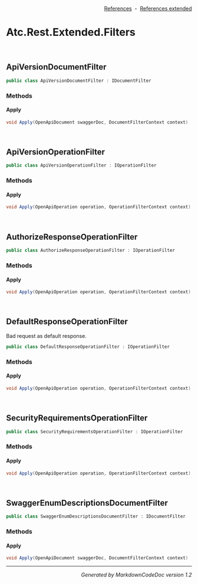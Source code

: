 <div style='text-align: right'>

[References](Index.md)&nbsp;&nbsp;-&nbsp;&nbsp;[References extended](IndexExtended.md)
</div>

# Atc.Rest.Extended.Filters

<br />


## ApiVersionDocumentFilter

```csharp
public class ApiVersionDocumentFilter : IDocumentFilter
```

### Methods


#### Apply

```csharp
void Apply(OpenApiDocument swaggerDoc, DocumentFilterContext context)
```

<br />


## ApiVersionOperationFilter

```csharp
public class ApiVersionOperationFilter : IOperationFilter
```

### Methods


#### Apply

```csharp
void Apply(OpenApiOperation operation, OperationFilterContext context)
```

<br />


## AuthorizeResponseOperationFilter

```csharp
public class AuthorizeResponseOperationFilter : IOperationFilter
```

### Methods


#### Apply

```csharp
void Apply(OpenApiOperation operation, OperationFilterContext context)
```

<br />


## DefaultResponseOperationFilter
Bad request as default response.


```csharp
public class DefaultResponseOperationFilter : IOperationFilter
```

### Methods


#### Apply

```csharp
void Apply(OpenApiOperation operation, OperationFilterContext context)
```

<br />


## SecurityRequirementsOperationFilter

```csharp
public class SecurityRequirementsOperationFilter : IOperationFilter
```

### Methods


#### Apply

```csharp
void Apply(OpenApiOperation operation, OperationFilterContext context)
```

<br />


## SwaggerEnumDescriptionsDocumentFilter

```csharp
public class SwaggerEnumDescriptionsDocumentFilter : IDocumentFilter
```

### Methods


#### Apply

```csharp
void Apply(OpenApiDocument swaggerDoc, DocumentFilterContext context)
```
<hr /><div style='text-align: right'><i>Generated by MarkdownCodeDoc version 1.2</i></div>
